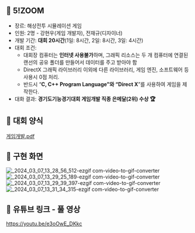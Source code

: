 ## 🔫 5!ZOOM
 - 장르: 해상전투 시뮬레이션 게임
 - 인원: 2명 - 강현우(게임 개발자), 전재규(디자이너)
 - 개발 기간: **대회 20시간**(1일: 8시간, 2일: 8시간, 3일: 4시간)
 - 대회 조건:
   - 대회장 컴퓨터는 **인터넷 사용불가**하며, 그래픽 리소스는 두 개 컴퓨터에 연결된 랜선의 공유 폴더를 만들어서 데이터를 주고 받아야 함
   - DirectX 그래픽 라이브러리 이외에 다른 라이브러리, 게임 엔진, 소프트웨어 등 사용시 0점 처리.
   - 반드시 “**C, C++ Program Language”와 “Direct X**”를 사용하여 게임을 제작한다.
 - 대화 결과: **경기도기능경기대회 게임개발 직종 은메달(2위) 수상 🏆**
## 🔫 대회 양식
[게임개발.pdf](https://github.com/rkdgusdn/cpp_battleship_game/files/8954486/default.pdf)

## 🔫 구현 화면
![_2024_03_07_13_28_56_512-ezgif com-video-to-gif-converter](https://github.com/khwoowoo/Marine-battleship-game/assets/23547185/538afe25-0b90-40f8-a760-209cfc10e425)
![_2024_03_07_13_29_25_189-ezgif com-video-to-gif-converter](https://github.com/khwoowoo/Marine-battleship-game/assets/23547185/33bd36b0-04e8-435c-8973-3510b40881dc)
![_2024_03_07_13_29_39_397-ezgif com-video-to-gif-converter](https://github.com/khwoowoo/Marine-battleship-game/assets/23547185/79cd0a4b-2b17-468c-a4d3-9225c15c4ab8)
![_2024_03_07_13_31_34_315-ezgif com-video-to-gif-converter](https://github.com/khwoowoo/Marine-battleship-game/assets/23547185/ee344efe-2e65-4dba-963e-824e5fb04156)

## 🔫 유튜브 링크 - 풀 영상
https://youtu.be/e3oOwE_DKkc
